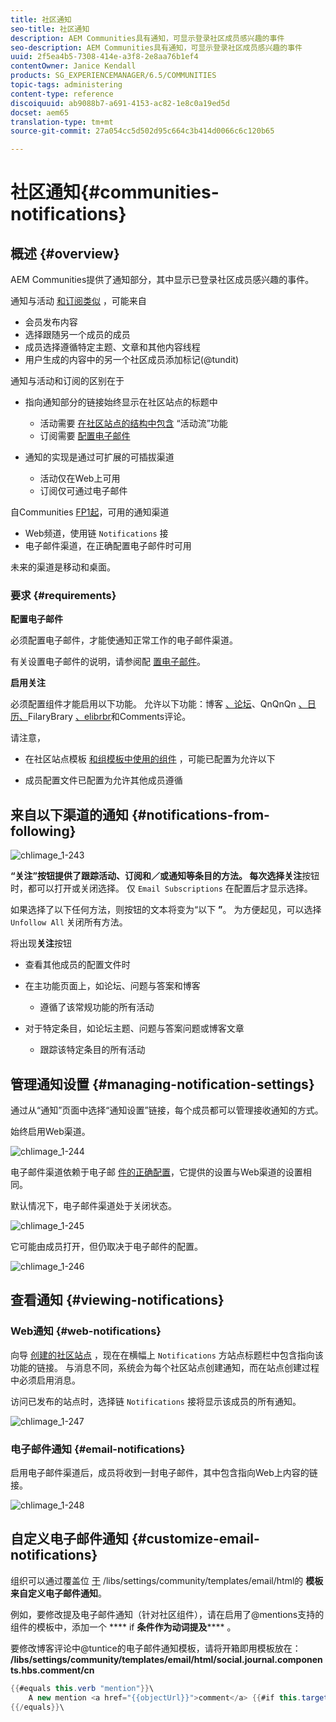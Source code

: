 ```yaml
---
title: 社区通知
seo-title: 社区通知
description: AEM Communities具有通知，可显示登录社区成员感兴趣的事件
seo-description: AEM Communities具有通知，可显示登录社区成员感兴趣的事件
uuid: 2f5ea4b5-7308-414e-a3f8-2e8aa76b1ef4
contentOwner: Janice Kendall
products: SG_EXPERIENCEMANAGER/6.5/COMMUNITIES
topic-tags: administering
content-type: reference
discoiquuid: ab9088b7-a691-4153-ac82-1e8c0a19ed5d
docset: aem65
translation-type: tm+mt
source-git-commit: 27a054cc5d502d95c664c3b414d0066c6c120b65

---
```



# 社区通知{#communities-notifications}

## 概述 {#overview}

AEM Communities提供了通知部分，其中显示已登录社区成员感兴趣的事件。

通知与活动 [和订阅](/help/communities/essentials-activities.md)[类似](/help/communities/subscriptions.md) ，可能来自

* 会员发布内容
* 选择跟随另一个成员的成员
* 成员选择遵循特定主题、文章和其他内容线程
* 用户生成的内容中的另一个社区成员添加标记(@tundit)

通知与活动和订阅的区别在于

* 指向通知部分的链接始终显示在社区站点的标题中

   * 活动需要 [在社区站点的结构中包含](/help/communities/functions.md#activity-stream-function) “活动流”功能
   * 订阅需要 [配置电子邮件](/help/communities/email.md)

* 通知的实现是通过可扩展的可插拔渠道

   * 活动仅在Web上可用
   * 订阅仅可通过电子邮件

自Communities [FP1起](/help/communities/deploy-communities.md#latestfeaturepack)，可用的通知渠道

* Web频道，使用链 `Notifications` 接
* 电子邮件渠道，在正确配置电子邮件时可用

未来的渠道是移动和桌面。

### 要求 {#requirements}

**配置电子邮件**

必须配置电子邮件，才能使通知正常工作的电子邮件渠道。

有关设置电子邮件的说明，请参阅配 [置电子邮件](/help/communities/analytics.md)。

**启用关注**

必须配置组件才能启用以下功能。 允许以下功能：博客 [、论坛](/help/communities/blog-feature.md)、QnQnQn [、日历、](/help/communities/forum.md)FilaryBrary [、elibrbr](/help/communities/working-with-qna.md)[](/help/communities/calendar.md)[](/help/communities/file-library.md)[](/help/communities/comments.md)和Comments评论。

请注意，

* 在社区站点模板 [和组模板](/help/communities/sites.md)[中使用的组件](/help/communities/tools-groups.md) ，可能已配置为允许以下

* 成员配置文件已配置为允许其他成员遵循

## 来自以下渠道的通知 {#notifications-from-following}

![chlimage_1-243](assets/chlimage_1-243.png)

**“关注”**按钮提供了跟踪活动、订阅和／或通知等条目的方法。 每次选择**关注**按钮时，都可以打开或关闭选择。 仅 `Email Subscriptions` 在配置后才显示选择。

如果选择了以下任何方法，则按钮的文本将变为“以下 **”**。 为方便起见，可以选择 `Unfollow All` 关闭所有方法。

将出现**关注**按钮

* 查看其他成员的配置文件时
* 在主功能页面上，如论坛、问题与答案和博客

   * 遵循了该常规功能的所有活动

* 对于特定条目，如论坛主题、问题与答案问题或博客文章

   * 跟踪该特定条目的所有活动

## 管理通知设置 {#managing-notification-settings}

通过从“通知”页面中选择“通知设置”链接，每个成员都可以管理接收通知的方式。

始终启用Web渠道。

![chlimage_1-244](assets/chlimage_1-244.png)

电子邮件渠道依赖于电子邮 [件的正确配置](/help/communities/email.md)，它提供的设置与Web渠道的设置相同。

默认情况下，电子邮件渠道处于关闭状态。

![chlimage_1-245](assets/chlimage_1-245.png)

它可能由成员打开，但仍取决于电子邮件的配置。

![chlimage_1-246](assets/chlimage_1-246.png)

## 查看通知 {#viewing-notifications}

### Web通知 {#web-notifications}

向导 [创建的社区站点](/help/communities/sites-console.md) ，现在在横幅上 `Notifications` 方站点标题栏中包含指向该功能的链接。 与消息不同，系统会为每个社区站点创建通知，而在站点创建过程中必须启用消息。

访问已发布的站点时，选择链 `Notifications` 接将显示该成员的所有通知。

![chlimage_1-247](assets/chlimage_1-247.png)

### 电子邮件通知 {#email-notifications}

启用电子邮件渠道后，成员将收到一封电子邮件，其中包含指向Web上内容的链接。

![chlimage_1-248](assets/chlimage_1-248.png)

## 自定义电子邮件通知 {#customize-email-notifications}

组织可以通过覆盖位 [于](/help/communities/client-customize.md#overlays) /libs/settings/community/templates/email/html的 **模板来自定义电子邮件通知**。

例如，要修改提及电子邮件通知（针对社区组件），请在启用了@mentions支持的组件的模板中，添加一个 **** if **条件作为动词提及****** 。

要修改博客评论中@tuntice的电子邮件通知模板，请将开箱即用模板放在： **/libs/settings/community/templates/email/html/social.journal.components.hbs.comment/cn**

```java
{{#equals this.verb "mention"}}\
    A new mention <a href="{{objectUrl}}">comment</a> {{#if this.target.properties.[jcr:title]}}to the article "{{{target.displayName}}}" {{/if}}was added by {{{user.name}}} on {{dateUtil this.published format="EEE, d MMM yyyy HH:mm:ss z"}}.\n \
{{/equals}}\
```


